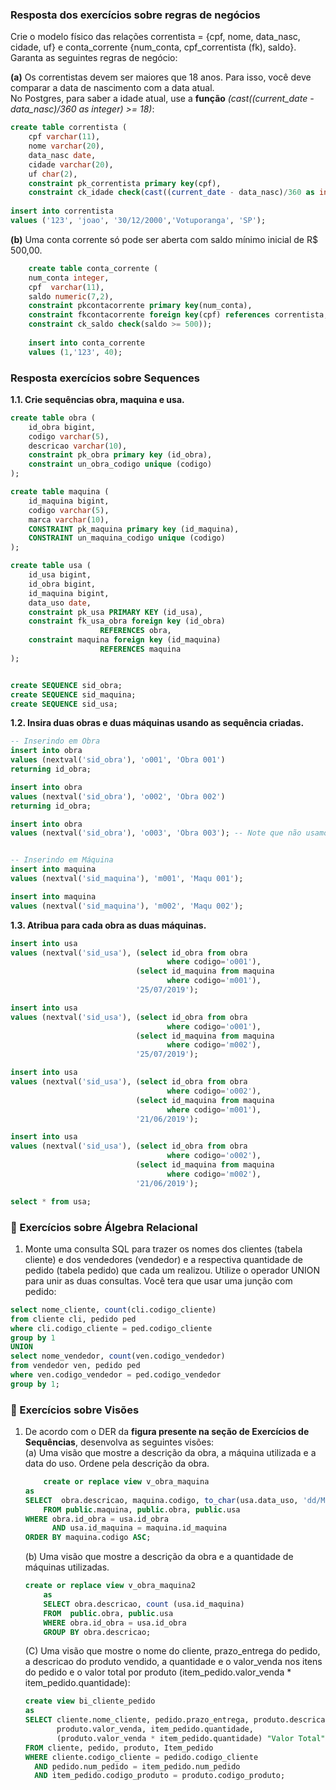 
### Resposta dos exercícios sobre regras de negócios

Crie o modelo físico das relações correntista = {cpf, nome, data_nasc, cidade, uf} e conta_corrente {num_conta, cpf_correntista (fk), saldo}. Garanta as seguintes regras de negócio:  

**(a)** Os correntistas devem ser maiores que 18 anos. Para isso, você deve comparar a data de nascimento com a data atual.   
No Postgres, para saber a idade atual, use a **função** _(cast((current_date - data_nasc)/360 as integer) >= 18)_:  
```sql
create table correntista (
    cpf varchar(11),
    nome varchar(20),
    data_nasc date,
    cidade varchar(20),
    uf char(2),
    constraint pk_correntista primary key(cpf),
    constraint ck_idade check(cast((current_date - data_nasc)/360 as integer) >= 18));
	
insert into correntista
values ('123', 'joao', '30/12/2000','Votuporanga', 'SP');
```
**(b)** Uma conta corrente só pode ser aberta com saldo mínimo inicial de R$ 500,00.  
```sql
    create table conta_corrente (
    num_conta integer,
    cpf  varchar(11),
    saldo numeric(7,2),
    constraint pkcontacorrente primary key(num_conta),
    constraint fkcontacorrente foreign key(cpf) references correntista,
    constraint ck_saldo check(saldo >= 500));
	
	insert into conta_corrente
	values (1,'123', 40);
```

### Resposta exercícios sobre Sequences

**1.1. Crie sequências obra, maquina e usa.**

```sql
create table obra (
    id_obra bigint,
    codigo varchar(5),
    descricao varchar(10),
    constraint pk_obra primary key (id_obra),
    constraint un_obra_codigo unique (codigo)
);

create table maquina (
    id_maquina bigint,
    codigo varchar(5),
    marca varchar(10),
    CONSTRAINT pk_maquina primary key (id_maquina),
    CONSTRAINT un_maquina_codigo unique (codigo)
);

create table usa (
    id_usa bigint,
    id_obra bigint,
    id_maquina bigint,
    data_uso date,
    constraint pk_usa PRIMARY KEY (id_usa),
    constraint fk_usa_obra foreign key (id_obra)
                    REFERENCES obra,
    constraint maquina foreign key (id_maquina)
                    REFERENCES maquina
);


create SEQUENCE sid_obra;
create SEQUENCE sid_maquina;
create SEQUENCE sid_usa;
```

**1.2. Insira duas obras e duas máquinas usando as sequência criadas.**

```sql
-- Inserindo em Obra
insert into obra 
values (nextval('sid_obra'), 'o001', 'Obra 001')
returning id_obra;

insert into obra 
values (nextval('sid_obra'), 'o002', 'Obra 002')
returning id_obra;

insert into obra 
values (nextval('sid_obra'), 'o003', 'Obra 003'); -- Note que não usamos o returning


-- Inserindo em Máquina
insert into maquina
values (nextval('sid_maquina'), 'm001', 'Maqu 001');

insert into maquina
values (nextval('sid_maquina'), 'm002', 'Maqu 002');
```

**1.3. Atribua para cada obra as duas máquinas.** 

```sql
insert into usa 
values (nextval('sid_usa'), (select id_obra from obra 
                                   where codigo='o001'),
                            (select id_maquina from maquina 
                                   where codigo='m001'),
                            '25/07/2019');

insert into usa 
values (nextval('sid_usa'), (select id_obra from obra 
                                   where codigo='o001'),
                            (select id_maquina from maquina 
                                   where codigo='m002'),
                            '25/07/2019');

insert into usa 
values (nextval('sid_usa'), (select id_obra from obra 
                                   where codigo='o002'),
                            (select id_maquina from maquina 
                                   where codigo='m001'),
                            '21/06/2019');

insert into usa 
values (nextval('sid_usa'), (select id_obra from obra 
                                   where codigo='o002'),
                            (select id_maquina from maquina 
                                   where codigo='m002'),
                            '21/06/2019');

select * from usa;
```


### 📝 Exercícios sobre Álgebra Relacional
1) Monte uma consulta SQL para trazer os nomes dos clientes (tabela cliente) e dos vendedores (vendedor) e a respectiva quantidade de pedido (tabela pedido) que cada um realizou. Utilize o operador UNION para unir as duas consultas. Você tera que usar uma junção com pedido:

```sql
select nome_cliente, count(cli.codigo_cliente)
from cliente cli, pedido ped
where cli.codigo_cliente = ped.codigo_cliente
group by 1
UNION
select nome_vendedor, count(ven.codigo_vendedor)
from vendedor ven, pedido ped
where ven.codigo_vendedor = ped.codigo_vendedor
group by 1;
```
   
### 📝 Exercícios sobre Visões
1. De acordo com o DER da **figura presente na seção de Exercícios de Sequências**, desenvolva as seguintes visões:  
    (a) Uma visão que mostre a descrição da obra, a máquina utilizada e a data do uso. Ordene pela descrição da obra.
    ```sql
        create or replace view v_obra_maquina
	as
	SELECT  obra.descricao, maquina.codigo, to_char(usa.data_uso, 'dd/MM/yyyy')
    	FROM public.maquina, public.obra, public.usa
	WHERE obra.id_obra = usa.id_obra
          AND usa.id_maquina = maquina.id_maquina
	ORDER BY maquina.codigo ASC;
    ```
    
    (b) Uma visão que mostre a descrição da obra e a quantidade de máquinas utilizadas.
    ```sql
	create or replace view v_obra_maquina2
    	as
    	SELECT obra.descricao, count (usa.id_maquina)
    	FROM  public.obra, public.usa
    	WHERE obra.id_obra = usa.id_obra
    	GROUP BY obra.descricao;
    ```
    (C) Uma visão que mostre o nome do cliente, prazo_entrega do pedido, a descricao do produto vendido, a quantidade e o valor_venda nos itens do pedido e o valor total por produto (item_pedido.valor_venda * item_pedido.quantidade):   
    ```sql
    create view bi_cliente_pedido
    as
    SELECT cliente.nome_cliente, pedido.prazo_entrega, produto.descricao,
           produto.valor_venda, item_pedido.quantidade,
           (produto.valor_venda * item_pedido.quantidade) "Valor Total"
    FROM cliente, pedido, produto, Item_pedido
    WHERE cliente.codigo_cliente = pedido.codigo_cliente
      AND pedido.num_pedido = item_pedido.num_pedido
      AND item_pedido.codigo_produto = produto.codigo_produto;




